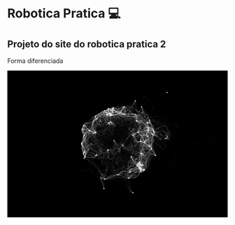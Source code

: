 # Robotica Pratica :computer:
## Projeto do site do robotica pratica 2
Forma diferenciada

![Forma](https://github.com/JoaoReis7775/roboticapratica2/blob/master/imagem-animada-11161857355273.gif)


